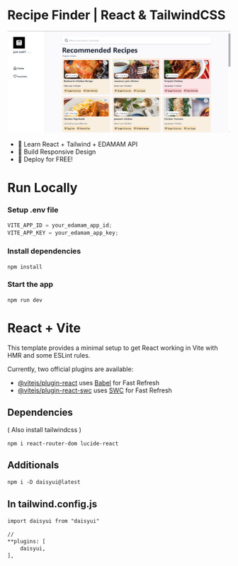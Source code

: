 # Recipe Finder | React & TailwindCSS

![Demo App](/public/eatIT_screenshot.png)

-   🌟 Learn React + Tailwind + EDAMAM API
-   🎃 Build Responsive Design
-   🚀 Deploy for FREE!

# Run Locally

### Setup .env file

```js
VITE_APP_ID = your_edamam_app_id;
VITE_APP_KEY = your_edamam_app_key;
```

### Install dependencies

```shell
npm install
```

### Start the app

```shell
npm run dev
```

# React + Vite

This template provides a minimal setup to get React working in Vite with HMR and some ESLint rules.

Currently, two official plugins are available:

- [@vitejs/plugin-react](https://github.com/vitejs/vite-plugin-react/blob/main/packages/plugin-react/README.md) uses [Babel](https://babeljs.io/) for Fast Refresh
- [@vitejs/plugin-react-swc](https://github.com/vitejs/vite-plugin-react-swc) uses [SWC](https://swc.rs/) for Fast Refresh

## Dependencies

<p>( Also install tailwindcss )</p>

```
npm i react-router-dom lucide-react
```

## Additionals

```
npm i -D daisyui@latest
```
## In tailwind.config.js
```
import daisyui from "daisyui"
```
```
//
**plugins: [
    daisyui,
],
```


